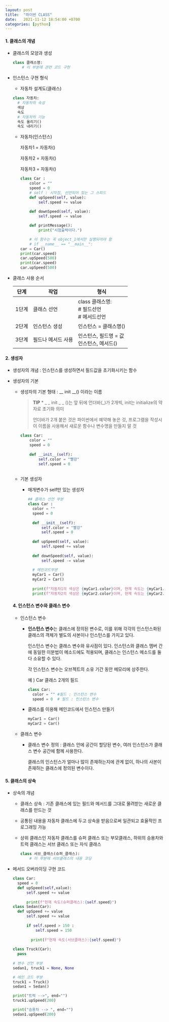 ```yaml
---
layout: post
title:  "파이썬 CLASS"
date:   2021-11-12 18:54:00 +0700
categories: [python]
---
```


#### 1. 클래스의 개념

- 클래스의 모양과 생성

  ```python
  class 클래스명:
      # 이 부분에 관련 코드 구현
  ```

- 인스턴스 구현 형식

  - 자동차 설계도(클래스)

  ```python
  class 자동차:
  	# 자동차의 속성
  	색상
  	속도
  	# 자동차의 기능
  	속도 올리기()
  	속도 내리기()
  ```

  - 자동차(인스턴스)

    자동차1 = 자동차()

    자동차2 = 자동차()

    자동차3 = 자동차()

    ```python
    class Car :
        color = ""
        speed = 0
        # self : 시작점, 선언되어 있는 그 스피드
        def upSpeed(self, value):
            self.speed += value
        
        def downSpeed(self, value):
            self.speed -= value
    
        def printMessage():
            print("시험출력이다.")
    
        # 이 함수는 꼭 object_1에서만 실행되어야 함        
        # if __name__ == "__main__":
    car = Car()
    print(car.speed)
    car.upSpeed(500)
    print(car.speed)
    car.upSpeed(500)
    ```

- 클래스 사용 순서

  | 단계  | 작업               | 형식                                                         |
  | ----- | ------------------ | ------------------------------------------------------------ |
  | 1단계 | 클래스 선언        | class 클래스명:<br />     # 필드선언 <br />     # 메서드선언 |
  | 2단계 | 인스턴스 생성      | 인스턴스 = 클래스명()                                        |
  | 3단계 | 필드나 메서드 사용 | 인스턴스, 필드명 = 값<br />인스턴스, 메서드()                |

  

#### 2. 생성자

- 생성자의 개념 : 인스턴스를 생성하면서 필드값을 초기화시키는 함수

- 생성자의 기본

  - 생성자의 기본 형태 : __ init __() 이라는 이름

    > **TIP** * _ _ init _ _ ()는 앞 뒤에 언더바(_)가 2개씩, init는 initialize의 약자로 초기화 의미
    >
    > 언더바가 2개 붙은 것은 파이썬에서 예약해 놓은 것, 프로그램을 작성시 이 이름을 사용해서 새로운 함수나 변수명을 만들지 말 것

    ```python
    class Car:
    	color = ""
    	speed = 0
    	
    	def __init__(self):
    		self.color = "빨강"
    		self.speed = 0
    		
    ```

  - 기본 생성자

    - 매개변수가 self만 있는 생성자

      ```python
      ## 클래스 선언 부분
      class Car :
      	color = ""
      	speed = 0
      	
      	def __init__(self):
      		self.color = "빨강"
      		self.speed = 0
      	
      	def upSpeed(self, value):
      		self.speed += value
      	
      	def downSpeed(self, value):
      		self.speed -= value
      		
      	# 메인코드부분
      	myCar1 = Car()
      	myCar2 = Car()
      	
      	print(f"자동차1의 색상은 {myCar1.color}이며, 현재 속도는 {myCar1.speed}입니다.")
      	print(f"자동차2의 색상은 {myCar2.color}이며, 현재 속도는 {myCar2.speed}입니다.")
      ```

    

  #### 4. 인스턴스 변수와 클래스 변수

  - 인스턴스 변수

    - **인스턴스 변수**는 클래스에 정의된 변수로, 이를 위해 각각의 인스턴스화된 클래스의 객체가 별도의 사본이나 인스턴스를 가지고 있다. 

      인스턴스 변수는 클래스 변수와 유사점이 있다. 인스턴스와 클래스 멤버 간에 동일한 이분법이 메소드에도 적용되며, 클래스는 인스턴스 메소드를 둘 다 소유할 수 있다.

      각 인스턴스 변수는 오브젝트의 소유 기간 동안 메모리에 상주한다.

      예 ) Car 클래스 2개의 필드

      ```python
      class Car:
      	color = "" #필드 : 인스턴스 변수
      	speed = 0  # 필드 : 인스턴스 변수
      ```

    - 클래스를 이용해 메인코드에서 인스턴스 만들기

      ```python
      myCar1 = Car()
      myCar2 = Car()
      ```

  - 클래스 변수

    - 클래스 변수 정의 : 클래스 안에 공간이 할당된 변수, 여러 인스턴스가 클래스 변수 공간에 함께 사용한다. 

      클래스의 인스턴스가 얼마나 많이 존재하는지에 관계 없이, 하나의 사본이 존재하는 클래스에 정의된 변수이다.

#### 5. 클래스의 상속

- 상속의 개념

  - 클래스 상속 : 기존 클래스에 있는 필드와 메서드를 그대로 물려받는 새로운 클래스를 만드는 것

  - 공통된 내용을 자동차 클래스에 두고 상속을 받음으로써 일관되고 효율적인 프로그래밍 가능

  - 상위 클래스인 자동차 클래스를 슈퍼 클래스 또는 부모클래스, 하위의 승용차와 트럭 클래스는 서브 클래스 또는 자식 클래스

    ```python
    class 서브_클래스(슈퍼_클래스):
        # 이 부분에 서브클래스의 내용 코딩
    ```

- 메서드 오버라이딩 구현 코드

  ```python
  class Car:
  	speed = 0
  	def upSpeed(self,value):
  		self.speed += value
  		
  		print(f"현재 속도(슈퍼클래스):{self.speed}")
  class Sedan(Car):
  	def upSpeed += value
  		self.speed += value
  		
  		if self.speed > 150 :
  			self.speed = 150
  		
          print(f"현재 속도(서브클래스):{self.speed}")
         
  class Truck(Car):
  	pass
  	
  # 변수 선언 부분
  sedan1, truck1 = None, None
  
  # 메인 코드 부분
  truck1 = Truck()
  sedan1 = Sedan()
  
  print("트럭 -->", end="")
  truck1.upSpeed(200)
  
  print("승용차 --> ", end="")
  sedan1.upSpeed(200)
  ```

  